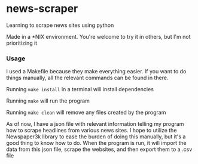 # news-scraper
Learning to scrape news sites using python

Made in a \*NIX environment. You're welcome to try it in others, but I'm not prioritizing it

### Usage
I used a Makefile because they make everything easier. If you want to do things manually, all the relevant commands can be found in there.

Running `make install` in a terminal will install dependencies

Running `make` will run the program

Running `make clean` will remove any files created by the program

As of now, I have a json file with relevant information telling my program how to scrape headlines from various news sites. I hope to utilize the Newspaper3k library to ease the burden of doing this manually, but it's a good thing to know how to do. When the program is run, it will import the data from this json file, scrape the websites, and then export them to a .csv file
